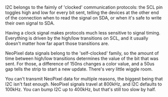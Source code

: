 I2C belongs to the faimly of 'clocked' communication protocols: the SCL pin toggles high and low for every bit sent, telling the devices at the other end of the connection when to read the signal on SDA, or when it's safe to write their own signal to SDA.

Having a clock signal makes protocols much less sensitive to signal timing. Everything is driven by the high/low transitions on SCL, and it usually doesn't matter how far apart those transitions are.

NeoPixel data signals belong to the 'self-clocked' family, so the amount of time between high/low transitions determines the value of the bit that was sent. For those, a difference of 150ns changes a color value, and a 50us gap tells the strip to start a new update. There's very little wiggle room.

You can't transmit NeoPixel data for multiple reasons, the biggest being that I2C isn't fast enough. NeoPixel signals travel at 800kHz, and I2C defaults to 100kHz. You can bump I2C up to 400kHz, but that's still too slow by half.
